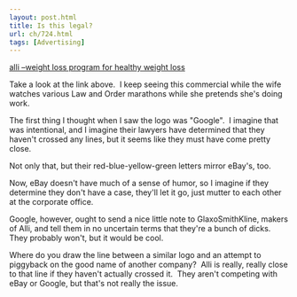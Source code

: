 ```yaml
---
layout: post.html
title: Is this legal?
url: ch/724.html
tags: [Advertising]
---
```

[alli –weight loss program for healthy weight loss](http://myalli.com/)

Take a look at the link above.  I keep seeing this commercial while the wife watches various Law and Order marathons while she pretends she's doing work.

The first thing I thought when I saw the logo was "Google".  I imagine that was intentional, and I imagine their lawyers have determined that they haven't crossed any lines, but it seems like they must have come pretty close.

Not only that, but their red-blue-yellow-green letters mirror eBay's, too.

Now, eBay doesn't have much of a sense of humor, so I imagine if they determine they don't have a case, they'll let it go, just mutter to each other at the corporate office.

Google, however, ought to send a nice little note to GlaxoSmithKline, makers of Alli, and tell them in no uncertain terms that they're a bunch of dicks.  They probably won't, but it would be cool.

Where do you draw the line between a similar logo and an attempt to piggyback on the good name of another company?  Alli is really, really close to that line if they haven't actually crossed it.  They aren't competing with eBay or Google, but that's not really the issue.
